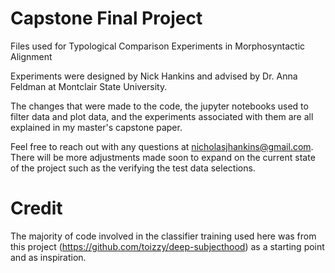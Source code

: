 # Capstone Final Project

Files used for Typological Comparison Experiments in Morphosyntactic Alignment

Experiments were designed by Nick Hankins and advised by Dr. Anna Feldman at Montclair State University.

The changes that were made to the code, the jupyter notebooks used to filter data and plot data, and the experiments associated with them are all explained in my master's capstone paper.

Feel free to reach out with any questions at nicholasjhankins@gmail.com. 
There will be more adjustments made soon to expand on the current state of the project such as the verifying the test data selections.

# Credit

The majority of code involved in the classifier training used here was from this project (https://github.com/toizzy/deep-subjecthood) as a starting point and as inspiration.